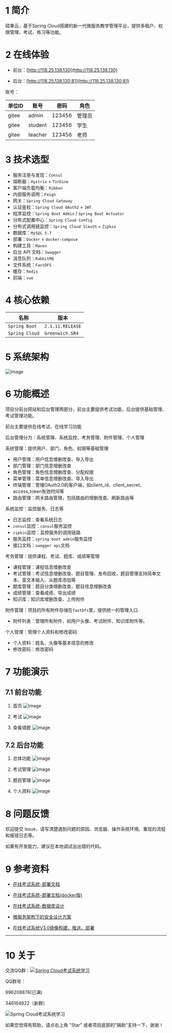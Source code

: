 # 1 简介

硕果云，基于Spring Cloud搭建的新一代微服务教学管理平台，提供多租户、权限管理、考试、练习等功能。

# 2 在线体验

- 前台：[http://118.25.138.130](http://118.25.138.130)

- 后台：[http://118.25.138.130:81](http://118.25.138.130:81)

账号：

|   单位ID   |      账号      |   密码   |   角色    |
| --------- | -------- | -------- | -------- |
|  gitee  |  admin    | 123456  |  管理员  |
|  gitee  |  student  | 123456  |  学生  |
|  gitee  |  teacher  | 123456  |  老师  |

# 3 技术选型

- 服务注册与发现：`Consul`
- 熔断器：`Hystrix` + `Turbine`
- 客户端负载均衡：`Ribbon`
- 内部服务调用：`Feign`
- 网关：`Spring Cloud Gateway`
- 认证鉴权：`Spring Cloud OAuth2` + `JWT`
- 程序监控：`Spring Boot Admin` / `Spring Boot Actuator`
- 分布式配置中心：`Spring Cloud Config`
- 分布式调用链监控：`Spring Cloud Sleuth` + `Zipkin`
- 数据库：`MySQL 5.7`
- 部署：`Docker` + `docker-compose`
- 构建工具：`Maven`
- 后台 API 文档：`Swagger`
- 消息队列：`RabbitMQ`
- 文件系统：`FastDFS`
- 缓存：`Redis`
- 前端：`vue`

# 4 核心依赖

|      名称      |   版本    |
| --------- | -------- |
| `Spring Boot`    | `2.1.11.RELEASE`  |
| `Spring Cloud`   | `Greenwich.SR4`  |

# 5 系统架构

![image](docs/images/系统架构图v3.0.jpg)

# 6 功能概述

项目分前台网站和后台管理两部分，前台主要提供考试功能，后台提供基础管理、考试管理功能。

前台主要提供在线考试、在线学习功能

后台管理分为：系统管理、系统监控、考务管理、附件管理、个人管理

系统管理：提供用户、部门、角色、权限等基础管理
- 用户管理：用户信息增删改查、导入导出
- 部门管理：部门信息增删改查
- 角色管理：角色信息增删改查、分配权限
- 菜单管理：菜单信息增删改查、导入导出
- 终端管理：管理OAuth2.0的客户端，如client_id、client_secret、access_token有效时间等
- 路由管理：网关路由管理，包括路由的增删改查、刷新路由等

系统监控：监控服务、日志等
- 日志监控：查看系统日志
- `consul`监控：`consul`服务监控
- `zipkin`监控：监控服务的调用链路
- 服务监控：`spring boot admin`服务监控
- 接口文档：`swagger api`文档

考务管理：提供课程、考试、题库、成绩等管理
- 课程管理：课程信息增删改查
- 考试管理：考试信息增删改查、题目管理、发布回收，题目管理支持简单文本、富文本输入、从题库添加等
- 题库管理：题目分类增删改查、题目信息增删改查
- 成绩管理：查看成绩、导出成绩
- 知识库：知识库增删改查、上传附件

附件管理：项目的所有附件存储在`fastDfs`里，提供统一的管理入口
- 附件列表：管理所有附件，如用户头像、考试附件、知识库附件等。

个人管理：管理个人资料和修改密码
- 个人资料：姓名、头像等基本信息的修改
- 修改密码：修改密码

# 7 功能演示

## 7.1 前台功能

1. 首页
![image](docs/images/image_web.png)

2. 考试
![image](docs/images/image_web_exam.png)

3. 查看错题
![image](docs/images/image_web_incorrect_answer.png)

## 7.2 后台功能

1. 总体功能
![image](docs/images/image_ui_menu.png)

2. 考试管理
![image](docs/images/image_ui_exam.png)

3. 题目管理
![image](docs/images/image_ui_subjects_rich_edit.png)

4. 个人资料
![image](docs/images/image_ui_msg.png)

# 8 问题反馈

欢迎提交 issue，请写清楚遇到问题的原因、浏览器、操作系统环境、重现的流程和报错日志等。 

如果有开发能力，建议在本地调试出出错的代码。

# 9 参考资料

- [在线考试系统-部署文档](https://www.kancloud.cn/tangyi/spring-microservice-exam/1322870)

- [在线考试系统-部署文档(docker版)](https://www.kancloud.cn/tangyi/spring-microservice-exam/1322869)

- [在线考试系统-数据库设计](https://www.kancloud.cn/tangyi/spring-microservice-exam/1322868)

- [微服务架构下的安全设计方案](http://ehedgehog.net/2019/03/23/%E5%BE%AE%E6%9C%8D%E5%8A%A1%E6%9E%B6%E6%9E%84%E4%B8%8B%E7%9A%84%E5%AE%89%E5%85%A8%E8%AE%BE%E8%AE%A1%E6%96%B9%E6%A1%88/)

- [在线考试系统V3.0镜像构建、推送、部署](http://ehedgehog.net/2019/04/22/%E5%9C%A8%E7%BA%BF%E8%80%83%E8%AF%95%E7%B3%BB%E7%BB%9FV2.0%E9%95%9C%E5%83%8F%E6%9E%84%E5%BB%BA%E3%80%81%E6%8E%A8%E9%80%81%E3%80%81%E9%83%A8%E7%BD%B2/)

***

# 10 关于

交流QQ群：<a target="_blank" href="https://jq.qq.com/?_wv=1027&k=5RKZNF2"><img border="0" src="http://pub.idqqimg.com/wpa/images/group.png" alt="Spring Cloud考试系统学习" title="Spring Cloud考试系统学习"></a>

QQ群号：

996208878(已满)

346164822（新群）

<img src="http://118.25.138.130/static/img/WechatIMG4.c775d3e.png" alt="Spring Cloud考试系统学习" title="Spring Cloud考试系统学习">

如果您觉得有帮助，请点右上角 "Star" 或者项目底部的“捐助”支持一下，谢谢！